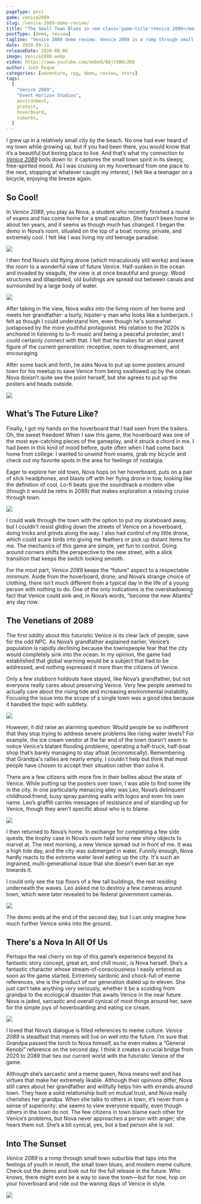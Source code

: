 ```yaml
---
pageType: post
game: venice2089
slug: /venice-2089-demo-review/
title: "The Small Town Blues in <em class='game-title'>Venice 2089</em>"
postType: [demo, review]
tagline: "Venice 2089 demo review: Venice 2089 is a romp through small town suburbia that taps into the feelings of youth in revolt, the small town blues, and modern meme culture."
date: 2020-09-11
releaseDate: 2020-08-06
image: Venice2089.webp
video: https://www.youtube.com/embed/BAjtXBOcZ68
author: Josh Roque
categories: [adventure, rpg, demo, review, story]
tags:
  [
    "Venice 2089",
    "Event Horizon Studios",
    environment,
    protest,
    hoverboard,
    suburbs,
  ]
---
```


I grew up in a relatively small city by the beach. No one had ever heard of my town while growing up, but if you had been there, you would know that it’s a beautiful but boring place to live. And that’s what my connection to [_Venice 2089_](https://eventhorizonschool.itch.io/venice-2089) boils down to: it captures the small town spirit in its sleepy, free-spirited mood. As I was cruising on my hoverboard from one place to the next, stopping at whatever caught my interest, I felt like a teenager on a bicycle, enjoying the breeze again.

## So Cool!

In _Venice 2089_, you play as Nova, a student who recently finished a round of exams and has come home for a small vacation. She hasn’t been home in about ten years, and it seems as though much has changed. I began the demo in Nova’s room, situated on the top of a boat: roomy, private, and extremely cool. I felt like I was living my old teenage paradise.

![][image0]

I then find Nova’s old flying drone (which miraculously still works) and leave the room to a wonderful view of future Venice. Half-sunken in the ocean and invaded by seagulls, the view is at once beautiful and grungy. Wood structures and dilapidated, old buildings are spread out between canals and surrounded by a large body of water.

![][image1]

After taking in the view, Nova walks into the living room of her home and meets her grandfather: a burly, hipster-y man who looks like a lumberjack. I felt as though I could understand him, even though he's somewhat juxtaposed by the more youthful protagonist. His relation to the 2020s is anchored in listening to lo-fi music and being a peaceful protester, and I could certainly connect with that. I felt that he makes for an ideal parent figure of the current generation: receptive, open to disagreement, and encouraging.

After some back and forth, he asks Nova to put up some posters around town for his meetup to save Venice from being swallowed up by the ocean. Nova doesn’t quite see the point herself, but she agrees to put up the posters and heads outside.

![][image2]

## What’s The Future Like?

Finally, I got my hands on the hoverboard that I had seen from the trailers. Oh, the sweet freedom! When I saw this game, the hoverboard was one of the most eye-catching pieces of the gameplay, and it struck a chord in me. I had been in this kind of mood before, quite often when I had come back home from college: I wanted to unwind from exams, grab my bicycle and check out my favorite spots in the area for feelings of nostalgia.

Eager to explore her old town, Nova hops on her hoverboard, puts on a pair of slick headphones, and blasts off with her flying drone in tow, looking like the definition of cool. Lo-fi beats give the soundtrack a modern vibe (though it would be retro in 2089) that makes exploration a relaxing cruise through town.

![][image3]

I could walk through the town with the option to put my skateboard away, but I couldn't resist gliding down the streets of Venice on a hoverboard, doing tricks and grinds along the way. I also had control of my little drone, which could scare birds into giving me feathers or pick up distant items for me. The mechanics of this game are simple, yet fun to control. Going around corners shifts the perspective to the new street, with a slick transition that keeps the switch looking smooth.

For the most part, _Venice 2089_ keeps the “future” aspect to a respectable minimum. Aside from the hoverboard, drone, and Nova’s strange choice of clothing, there isn’t much different from a typical day in the life of a young person with nothing to do. One of the only indications is the overshadowing fact that Venice could sink and, in Nova’s words, “become the new Atlantis” any day now.

## The Venetians of 2089

The first oddity about this futuristic Venice is its clear lack of people, save for the odd NPC. As Nova’s grandfather explained earlier, Venice’s population is rapidly declining because the townspeople fear that the city would completely sink into the ocean. In my opinion, the game had established that global warming would be a subject that had to be addressed, and nothing expressed it more than the citizens of Venice.

Only a few stubborn holdouts have stayed, like Nova’s grandfather, but not everyone really cares about preserving Venice. Very few people seemed to actually care about the rising tide and increasing environmental instability. Focusing the issue into the scope of a single town was a good idea because it handled the topic with subtlety.

![][image4]

However, it did raise an alarming question: Would people be so indifferent that they stop trying to address severe problems like rising water levels? For example, the ice cream vendor at the far end of the town doesn’t seem to notice Venice’s blatant flooding problems, operating a half-truck, half-boat shop that’s barely managing to stay afloat (economically). Remembering that Grandpa's rallies are nearly empty, I couldn't help but think that most people have chosen to accept their situation rather than solve it.

There are a few citizens with more fire in their bellies about the state of Venice. While putting up the posters over town, I was able to find some life in the city. In one particularly menacing alley was Leo, Nova’s delinquent childhood friend, busy spray painting walls with logos and even his own name. Leo’s graffiti carries messages of resistance and of standing up for Venice, though they aren’t specific about who is to blame.

![][image5]

I then returned to Nova’s home. In exchange for completing a few side quests, the trophy case in Nova’s room held some new shiny objects to marvel at. The next morning, a new Venice spread out in front of me. It was a high tide day, and the city was submerged in water. Funnily enough, Nova hardly reacts to the extreme water level eating up the city. It's such an ingrained, multi-generational issue that she doesn't even bat an eye towards it.

I could only see the top floors of a few tall buildings, the rest residing underneath the waves. Leo asked me to destroy a few cameras around town, which were later revealed to be federal government cameras.

![][image6]

The demo ends at the end of the second day, but I can only imagine how much further Venice sinks into the ground.

## There's a Nova In All Of Us

Perhaps the real cherry on top of this game’s experience beyond its fantastic story concept, great art, and chill music, is Nova herself. She’s a fantastic character whose stream-of-consciousness I easily entered as soon as the game started. Extremely sardonic and chock-full of meme references, she is the product of our generation dialed up to eleven. She just can’t take anything very seriously, whether it be a scolding from grandpa to the ecological disaster that awaits Venice in the near future. Nova is jaded, sarcastic and overall cynical of most things around her, save for the simple joys of hoverboarding and eating ice cream.

![][image7]

I loved that Nova’s dialogue is filled references to meme culture. _Venice 2089_ is steadfast that memes will live on well into the future. I’m sure that Grandpa passed the torch to Nova himself, as he even makes a “General Kenobi” reference on the second day. I think it creates a crucial bridge from 2020 to 2089 that ties our current world with the futuristic Venice of the game.

Although she’s sarcastic and a meme queen, Nova means well and has virtues that make her extremely likable. Although their opinions differ, Nova still cares about her grandfather and willfully helps him with errands around town. They have a solid relationship built on mutual trust, and Nova really cherishes her grandpa. When she talks to others in town, it’s never from a sense of superiority: she seems to view everyone equally, even though others in the town do not. The few citizens in town blame each other for Venice’s problems, but Nova never approaches a person with anger; she hears them out. She’s a bit cynical, yes, but a bad person she is not.

## Into The Sunset

_Venice 2089_ is a romp through small town suburbia that taps into the feelings of youth in revolt, the small town blues, and modern meme culture. Check out the demo and look out for the full release in the future. Who knows, there might even be a way to save the town—but for now, hop on your hoverboard and ride out the waning days of Venice in style.

![][image8]

[image0]: ../../../images/post/venice2089/venice20890.webp
[image1]: ../../../images/post/venice2089/venice20891.webp
[image2]: ../../../images/post/venice2089/venice20892.webp
[image3]: ../../../images/post/venice2089/venice20893.webp
[image4]: ../../../images/post/venice2089/venice20894.webp
[image5]: ../../../images/post/venice2089/venice20895.webp
[image6]: ../../../images/post/venice2089/venice20896.webp
[image7]: ../../../images/post/venice2089/venice20897.webp
[image8]: ../../../images/post/venice2089/venice20898.webp
